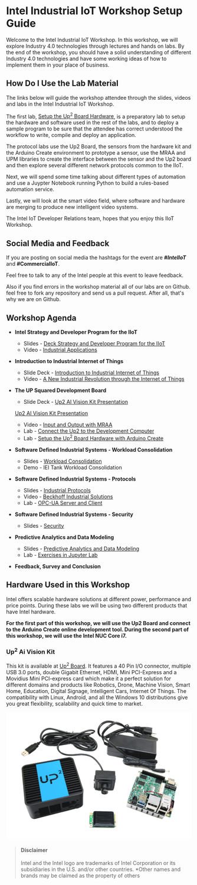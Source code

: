 # Intel Industrial IoT Workshop Setup Guide
Welcome to the Intel Industrial IoT Workshop. In this workshop, we will explore Industry 4.0 technologies through lectures and hands on labs. By the end of the workshop, you should have a solid understanding of different Industry 4.0 technologies and have some working ideas of how to implement them in your place of business.

## How Do I Use the Lab Material

The links below will guide the workshop attendee through the slides, videos and labs in the Intel Industrial IoT Workshop.

The first lab, [Setup the Up<sup>2</sup> Board Hardware](https://software.intel.com/en-us/upsquared-grove-getting-started-guide), is a preparatory lab to setup the hardware and software used in the rest of the labs, and to deploy a sample program to be sure that the attendee has correct understood the workflow to write, compile and deploy an application.

The protocol labs use the Up2 Board, the sensors from the hardware kit and the Arduino Create environment to prototype a sensor, use the MRAA and UPM libraries to create the interface between the sensor and the Up2 board and then explore several different network protocols common to the IIoT.

Next, we will spend some time talking about different types of automation and use a Juypter Notebook running Python to build a rules-based automation service.

Lastly, we will look at the smart video field, where software and hardware are merging to produce new intelligent video systems.

The Intel IoT Developer Relations team, hopes that you enjoy this IIoT Workshop.

## Social Media and Feedback

If you are posting on social media the hashtags for the event are ***#IntelIoT*** and **#CommercialIoT**.

Feel free to talk to any of the Intel people at this event to leave feedback.

Also if you find errors in the workshop material all of our labs are on Github. feel free to fork any repository and send us a pull request. After all, that's why we are on Github.


## Workshop Agenda
* **Intel Strategy and Developer Program for the IIoT**
  - Slides - [Deck Strategy and Developer Program for the IIoT ](./presentations/Intel-Strategy-and-Dev-Program-for-IIoT.pdf)
  - Video - [Industrial Applications](https://www.intel.com/content/www/us/en/industrial-automation/overview.html)

* **Introduction to Industrial Internet of Things**
  - Slide Deck - [Introduction to Industrial Internet of Things](./presentations/Introduction-to-the-Industrial-Internet-of-Things.pdf)
  - Video - [A New Industrial Revolution through the Internet of Things](https://www.intel.com/content/www/us/en/industrial-automation/industrial-vision-video.html)

* **The UP Squared Development Board**
  - Slide Deck - [Up2 AI Vision Kit Presentation](./presentations/AI-Edge-UP-Series.pdf)

   [Up2 AI Vision Kit Presentation]()
  - Video - [Input and Output with MRAA](https://www.youtube.com/watch?v=hY4HudLuvEM)
  - Lab - [Connect the Up2 to the Development Computer](https://github.com/intel-iot-devkit/smart-video-workshop/blob/master/up2-vision-kit/dev_machine_setup.md)
  - Lab - [Setup the Up<sup>2</sup> Board Hardware with Arduino Create](https://github.com/SSG-DRD-IOT/lab-up2-setup/tree/ai-vision-kit)

* **Software Defined Industrial Systems - Workload Consolidation**
  - Slides - [Workload Consolidation](./presentations/WorkLoad-Consolidation-Virtualization-and-Real-Time-Systems.pdf)
  - Demo - IEI Tank Workload Consolidation

* **Software Defined Industrial Systems - Protocols**
  - Slides - [Industrial Protocols](./presentations/Industrial-Protocols.pdf)
  - Video - [Beckhoff Industrial Solutions](https://www.intel.com/content/www/us/en/industrial-automation/products-and-solutions/intel-beckhoff-industrial-solutions-video.html)
  - Lab - [OPC-UA Server and Client](https://github.com/SSG-DRD-IOT/lab-sensors-opc-ua)

* **Software Defined Industrial Systems - Security**
  - Slides - [Security](./presentations/Intel-Industrial-IoT-workshop-Security.pdf)

* **Predictive Analytics and Data Modeling**
  - Slides - [Predictive Analytics and Data Modeling](./presentations/Predictive-Analytics-webinar.pdf)
  - Lab - [Exercises in Jupyter Lab](https://github.com/SSG-DRD-IOT/lab-predictive-analytics)

* **Feedback, Survey and Conclusion**

## Hardware Used in this Workshop
Intel offers scalable hardware solutions at different power, performance and price points. During these labs we will be using two different products that have Intel hardware.

**For the first part of this workshop, we will use the Up2 Board and connect to the Arduino Create online development tool. During the second part of this workshop, we will use the Intel NUC Core i7.**


### Up<sup>2</sup> Ai Vision Kit
This kit is available at [Up<sup>2</sup> Board](http://www.up-board.org/upsquared/). It features a 40 Pin I/O connector, multiple USB 3.0 ports, double Gigabit Ethernet, HDMI, Mini PCI-Express and a Movidius Mini PCI-express card which make it a perfect solution for different domains and products like Robotics, Drone, Machine Vision, Smart Home, Education, Digital Signage, Intelligent Cars, Internet Of Things. The compatibility with Linux, Android, and all the Windows 10 distributions give you great flexibility, scalability and quick time to market.

![](images/kit-contents-overlay.png)
> #### Disclaimer
> Intel and the Intel logo are trademarks of Intel Corporation or its subsidiaries in the U.S. and/or other countries.
> *Other names and brands may be claimed as the property of others
